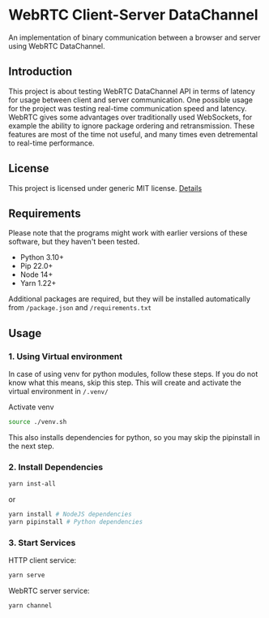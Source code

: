 # WebRTC Client-Server DataChannel

An implementation of binary communication between a browser and server using WebRTC DataChannel.

## Introduction

This project is about testing WebRTC DataChannel API in terms of latency for usage between client and server communication. One possible usage for the project was testing real-time communication speed and latency. WebRTC gives some advantages over traditionally used WebSockets, for example the ability to ignore package ordering and retransmission. These features are most of the time not useful, and many times even detremental to real-time performance.

## License

This project is licensed under generic MIT license. [Details](./LICENSE)

## Requirements

Please note that the programs might work with earlier versions of these software, but they haven't been tested.

- Python 3.10+
- Pip 22.0+
- Node 14+
- Yarn 1.22+

Additional packages are required, but they will be installed automatically from `/package.json` and `/requirements.txt`

## Usage

### 1. Using Virtual environment

In case of using venv for python modules, follow these steps. If you do not know what this means, skip this step. This will create and activate the virtual environment in `/.venv/`

Activate venv

```bash
source ./venv.sh
```

This also installs dependencies for python, so you may skip the pipinstall in the next step.

### 2. Install Dependencies

```bash
yarn inst-all
```

or 

```bash
yarn install # NodeJS dependencies
yarn pipinstall # Python dependencies
```

### 3. Start Services

HTTP client service:

```bash
yarn serve
```

WebRTC server service:

```bash
yarn channel
```